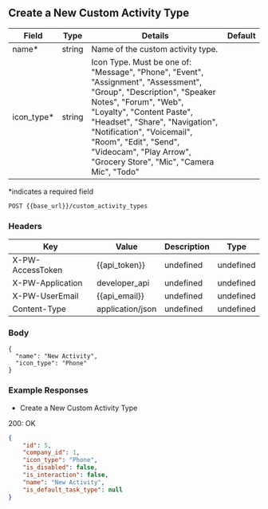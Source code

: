 ## Create a New Custom Activity Type

|   Field                     | Type   |  Details  |  Default  |
| --------------------------- | ------ | ---------------------------------------------------------------------------------------------------------------------------------------------- | - |
| name*                       | string | Name of the custom activity type.                                                                                                              |   |
| icon_type*                  | string | Icon Type. Must be one of: "Message", "Phone", "Event", "Assignment", "Assessment", "Group", "Description", "Speaker Notes", "Forum", "Web", "Loyalty", "Content Paste", "Headset", "Share", "Navigation", "Notification", "Voicemail", "Room", "Edit", "Send", "Videocam", "Play Arrow", "Grocery Store", "Mic", "Camera Mic", "Todo" | |

*indicates a required field

```POST {{base_url}}/custom_activity_types```

### Headers

Key | Value | Description | Type
--- | --- | --- | ---
X-PW-AccessToken | {{api_token}} | undefined | undefined
X-PW-Application | developer_api | undefined | undefined
X-PW-UserEmail | {{api_email}} | undefined | undefined
Content-Type | application/json | undefined | undefined
### Body

```
{
  "name": "New Activity",
  "icon_type": "Phone"
}

```
### Example Responses

- Create a New Custom Activity Type

200: OK
```json
{
    "id": 5,
    "company_id": 1,
    "icon_type": "Phone",
    "is_disabled": false,
    "is_interaction": false,
    "name": "New Activity",
    "is_default_task_type": null
}
```